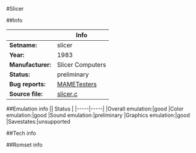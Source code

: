 #Slicer

##Info

||Info|
|-----|-----|
|**Setname:**|slicer
|**Year:**|1983
|**Manufacturer:**|Slicer Computers
|**Status:**|preliminary
|**Bug reports:**|[MAMETesters](http://mametesters.org/view_all_set.php?type=1&temporary=y&search=slicer.c)
|**Source file:**|[slicer.c](https://github.com/mamedev/mame/blob/master/src/mess/drivers/slicer.c)

##Emulation info
|| Status |
|-----|-----|
|Overall emulation:|good
|Color emulation:|good
|Sound emulation:|preliminary
|Graphics emulation:|good
|Savestates:|unsupported

##Tech info

##Romset info

<!--- START OF EDITED COMMENT DO NOT TOUCH TEXT ABOVE-->
